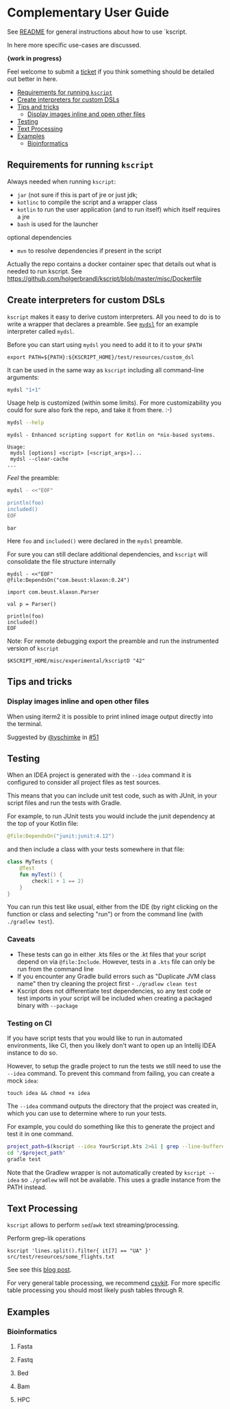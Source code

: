 # Complementary User Guide


See [README](../README.md) for general instructions about how to use `kscript.

In here more specific use-cases are discussed.


__{work in progress}__


Feel welcome to submit a [ticket](https://github.com/holgerbrandl/kscript/issues) if you think something should be detailed out better in here.

[TOC levels=3]: # " "

- [Requirements for running `kscript`](#requirements-for-running-kscript)
- [Create interpreters for custom DSLs](#create-interpreters-for-custom-dsls)
- [Tips and tricks](#tips-and-tricks)
    - [Display images inline and open other files](#display-images-inline-and-open-other-files)
- [Testing](#testing)
- [Text Processing](#text-processing)
- [Examples](#examples)
    - [Bioinformatics](#bioinformatics)


## Requirements for running `kscript`

Always needed when running `kscript`:
* `jar` (not sure if this is part of jre or just jdk;
* `kotlinc` to compile the script and a wrapper class
* `kotlin` to run the user application (and to run itself) which itself requires a jre
* `bash` is used for the launcher

optional dependencies
* `mvn` to resolve dependencies if present in the script

Actually the repo contains a docker container spec that details out what is needed to run kscript. See https://github.com/holgerbrandl/kscript/blob/master/misc/Dockerfile


## Create interpreters for custom DSLs

`kscript` makes it easy to derive custom interpreters. All you need to do is to write a wrapper that declares a preamble. See [`mydsl`](https://github.com/holgerbrandl/kscript/tree/master/test/resources/custom_dsl/mydsl) for an example interpreter called `mydsl`.

Before you can start using `mydsl` you need to add it to it to your `$PATH`

```
export PATH=${PATH}:${KSCRIPT_HOME}/test/resources/custom_dsl
```


It can be used in the same way as `kscript` including all command-line arguments:

```bash
mydsl "1+1"
```

Usage help is customized (within some limits).
For more customizability you could for sure also fork the repo, and take it from there. :-)
```bash
mydsl --help
```

```
mydsl - Enhanced scripting support for Kotlin on *nix-based systems.

Usage:
 mydsl [options] <script> [<script_args>]...
 mydsl --clear-cache
...
```

_Feel_ the preamble:
```bash
mydsl - <<"EOF"

println(foo)
included()
EOF
```

```
bar
```

Here `foo` and `included()` were declared in the `mydsl` preamble.


For sure you can still declare additional dependencies, and `kscript` will consolidate the file structure internally
```
mydsl - <<"EOF"
@file:DependsOn("com.beust:klaxon:0.24")

import com.beust.klaxon.Parser

val p = Parser()

println(foo)
included()
EOF
```


Note: For remote debugging export the preamble and run the instrumented version of `kscript`
```
$KSCRIPT_HOME/misc/experimental/kscriptD "42"
```


## Tips and tricks


### Display images inline and open other files

When using iterm2 it is possible to print inlined image output directly into the terminal.

Suggested by [@yschimke](https://github.com/yschimke) in  [#51](https://github.com/holgerbrandl/kscript/issues/51)

## Testing
When an IDEA project is generated with the `--idea` command it is configured to consider all project files as test sources.

This means that you can include unit test code, such as with JUnit, in your script files and run the tests with Gradle.

For example, to run JUnit tests you would include the junit dependency at the top of your Kotlin file:
```kotlin
@file:DependsOn("junit:junit:4.12")
```

and then include a class with your tests somewhere in that file:
```kotlin
class MyTests {
    @Test
    fun myTest() {
        check(1 + 1 == 2)
    }
}
```

You can run this test like usual, either from the IDE (by right clicking on the function or class and selecting "run") or from the command line (with `./gradlew test`).

### Caveats
- These tests can go in either .kts files or the .kt files that your script depend on via `@file:Include`. However, tests in a `.kts` file can only be run from the command line
- If you encounter any Gradle build errors such as "Duplicate JVM class name" then try cleaning the project first - `./gradlew clean test`
- Kscript does not differentiate test dependencies, so any test code or test imports in your script will be included when creating a packaged binary with `--package`

### Testing on CI
If you have script tests that you would like to run in automated environments, like CI, then you likely don't want to open up an Intellij IDEA instance to do so.

However, to setup the gradle project to run the tests we still need to use the `--idea` command. To prevent this command from failing, you can create a mock `idea`:
```
touch idea && chmod +x idea
```

The `--idea` command outputs the directory that the project was created in, which you can use to determine where to run your tests.

For example, you could do something like this to generate the project and test it in one command.
```bash
project_path=$(kscript --idea YourScript.kts 2>&1 | grep --line-buffered  "Project set up at" | cut -d'/' -f2-)
cd "/$project_path"
gradle test
```

Note that the Gradlew wrapper is not automatically created by `kscript --idea` so `./gradlew` will not be available. This uses a gradle instance from the PATH instead.

## Text Processing

`kscript` allows to perform `sed`/`awk` text streaming/processing.


Perform grep-lik operations
```kscript
kscript 'lines.split().filter{ it[7] == "UA" }' src/test/resources/some_flights.txt
```

See see this [blog post](http://holgerbrandl.github.io/kotlin/2017/05/08/kscript_as_awk_substitute.html).

For very general table processing, we recommend [csvkit](https://csvkit.readthedocs.io). For more specific table processing you should most likely push tables through R.


## Examples




### Bioinformatics


1. Fasta

2. Fastq

3. Bed

3. Bam

4. HPC



